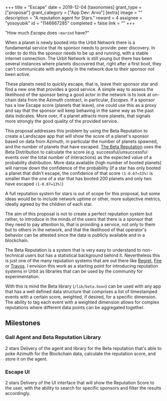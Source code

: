 +++
title = "Escape"
date = 2019-12-04
[taxonomies]
grant_type = ["proposal"]
grant_category = ["App Dev: Arvo"]
[extra]
image = ""
description = "A reputation agent for Stars."
reward = 4
assignee = "yosoyubik"
id = "1146667285"
completed = false
link = ""
+++

"How much *Escape* does `~marzod` have?"

When a planet is newly booted into the Urbit Network there is a fundamental service that its sponsor needs to provide: peer discovery. In order to do this the sponsor needs to be up and running, with a stable internet connection. The Urbit Network is still young but there has been several instances where planets discovered that, right after a first boot, they can't communicate with anybody in the network due to their sponsor not been active.

These planets need to quickly escape, that is, leave their sponsor star and find a new one that provides a good service. A simple way to assess the likelihood of the sponsor being a good actor in the network is to look at on-chain data from the Azimuth contract, in particular, *Escapes*. If a sponsor has a low Escape score (planets that leave), one could use this as a proxy and say that the sponsor will keep behaving in the same way as the past data indicates. More over, if a planet attracts more planets, that signals more strongly the good quality of the provided service.

This proposal addresses this problem by using the Beta Reputation to create a Landscape app that will show the score of a planet's sponsor based on data from Azimuth, in particular the number of planets spawned, and the number of planets that have escaped. [The Beta Reputation](https://www.csee.umbc.edu/~msmith27/readings/public/josang-2002a.pdf) uses the Beta Distribution to calculate the score (e.g. successful/unsuccessful events over the total number of interactions) as the expected value of a probability distribution. More data available (high number of booted planets) will narrow down the confidence of the probability (if a star has only booted a planet that didn't escape, the confidence of that score `(1-0.67=33%)` is smaller than the one of a star that has booted 200 planets and only two have escaped `(1-0.87=13%)`)

A full reputation system for stars is out of scope for this proposal, but some ideas would be to include network uptime or other, more subjective metrics, ideally agreed by the children of each star.

The aim of this proposal is not to create a perfect reputation system but rather, to introduce in the minds of the users that there is a sponsor that they need to pay attention to, that is providing a service, not only to them but to others in the network, and that the likelihood of that operator's behavior can be attested since the data is publicly available and in a blockchain.

The Beta Reputation is a system that is very easy to understand to non-technical users but has a statistical background behind it. Nevertheless this is just one of the many reputation systems that are out there like [Regret](https://dl.acm.org/doi/pdf/10.1145/375735.376110), [Fire](https://eprints.soton.ac.uk/259559/1/dong-ecai2004.pdf) or [Travos](https://idp.springer.com/authorize/casa?redirect_uri=https://link.springer.com/content/pdf/10.1007/s10458-006-5952-x.pdf&casa_token=M38itGxqsu0AAAAA:lAUgQUvbc4dZFhrNs4SSPWrQ9PzUj05pzmU5zkvPkytDOfgFOIxVP0a8Tzk_VkRi37J1bRHPJ2IhTD8C). I envision this work as a starting point for introducing reputation systems in Urbit as libraries that can be used by the community for experimentation.

With this is mind the Beta library (`/lib/beta.hoon`) can be used with any app that has a well defined data structure that comprises a list of timestamped events with a certain score, weighted, if desired, for a specific dimension. The ability to tag each event with a weighted dimension allows for complex reputations where different data points can be aggregated together.

## Milestones


### Gall Agent and Beta Reputation Library
2 stars
Delivery of the agent and library for the Beta reputation that's able to poke Azimuth for the Blockchain data, calculate the reputation score, and store it on the agent.


### Escape UI
2 stars
Delivery of the UI interface that will show the Reputation Score to the user, with the ability to search for specific sponsors and filter the results accordingly.

    